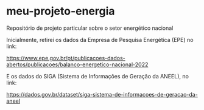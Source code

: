 # meu-projeto-energia
Repositório de projeto particular sobre o setor energético nacional

Inicialmente, retirei os dados da Empresa de Pesquisa Energética (EPE) no link: 

https://www.epe.gov.br/pt/publicacoes-dados-abertos/publicacoes/balanco-energetico-nacional-2022

E os dados do SIGA (Sistema de Informações de Geração da ANEEL), no link:

https://dados.gov.br/dataset/siga-sistema-de-informacoes-de-geracao-da-aneel
